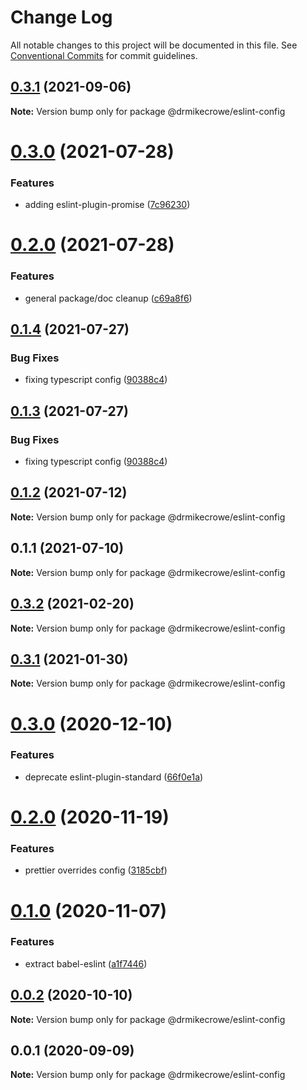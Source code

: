 # Change Log

All notable changes to this project will be documented in this file.
See [Conventional Commits](https://conventionalcommits.org) for commit guidelines.

## [0.3.1](https://github.com/drmikecrowe/configs/compare/@drmikecrowe/eslint-config@0.3.0...@drmikecrowe/eslint-config@0.3.1) (2021-09-06)

**Note:** Version bump only for package @drmikecrowe/eslint-config





# [0.3.0](https://github.com/drmikecrowe/configs/compare/@drmikecrowe/eslint-config@0.2.0...@drmikecrowe/eslint-config@0.3.0) (2021-07-28)


### Features

* adding eslint-plugin-promise ([7c96230](https://github.com/drmikecrowe/configs/commit/7c962303f0943493bdc0e0533aae2aa85fb79c2e))





# [0.2.0](https://github.com/drmikecrowe/configs/compare/@drmikecrowe/eslint-config@0.1.4...@drmikecrowe/eslint-config@0.2.0) (2021-07-28)


### Features

* general package/doc cleanup ([c69a8f6](https://github.com/drmikecrowe/configs/commit/c69a8f60a03531f44d7996955d48d522d9637427))





## [0.1.4](https://github.com/drmikecrowe/configs/compare/@drmikecrowe/eslint-config@0.1.2...@drmikecrowe/eslint-config@0.1.4) (2021-07-27)

### Bug Fixes

- fixing typescript config ([90388c4](https://github.com/drmikecrowe/configs/commit/90388c4a744ba11070f668e752123d549994c4fb))

## [0.1.3](https://github.com/drmikecrowe/configs/compare/@drmikecrowe/eslint-config@0.1.2...@drmikecrowe/eslint-config@0.1.3) (2021-07-27)

### Bug Fixes

- fixing typescript config ([90388c4](https://github.com/drmikecrowe/configs/commit/90388c4a744ba11070f668e752123d549994c4fb))

## [0.1.2](https://github.com/drmikecrowe/configs/compare/@drmikecrowe/eslint-config@0.1.1...@drmikecrowe/eslint-config@0.1.2) (2021-07-12)

**Note:** Version bump only for package @drmikecrowe/eslint-config

## 0.1.1 (2021-07-10)

**Note:** Version bump only for package @drmikecrowe/eslint-config

## [0.3.2](https://github.com/drmikecrowe/configs/compare/@drmikecrowe/eslint-config@0.3.1...@drmikecrowe/eslint-config@0.3.2) (2021-02-20)

**Note:** Version bump only for package @drmikecrowe/eslint-config

## [0.3.1](https://github.com/drmikecrowe/configs/compare/@drmikecrowe/eslint-config@0.3.0...@drmikecrowe/eslint-config@0.3.1) (2021-01-30)

**Note:** Version bump only for package @drmikecrowe/eslint-config

# [0.3.0](https://github.com/drmikecrowe/configs/compare/@drmikecrowe/eslint-config@0.2.0...@drmikecrowe/eslint-config@0.3.0) (2020-12-10)

### Features

- deprecate eslint-plugin-standard ([66f0e1a](https://github.com/drmikecrowe/configs/commit/66f0e1a2ca5060a631477a69d6706a6a8fda2708))

# [0.2.0](https://github.com/drmikecrowe/configs/compare/@drmikecrowe/eslint-config@0.1.0...@drmikecrowe/eslint-config@0.2.0) (2020-11-19)

### Features

- prettier overrides config ([3185cbf](https://github.com/drmikecrowe/configs/commit/3185cbf4a167796c4a702e7bc76a8193e5596551))

# [0.1.0](https://github.com/drmikecrowe/configs/compare/@drmikecrowe/eslint-config@0.0.2...@drmikecrowe/eslint-config@0.1.0) (2020-11-07)

### Features

- extract babel-eslint ([a1f7446](https://github.com/drmikecrowe/configs/commit/a1f744685ff7038a72a94a0efe69b28eb27d0a7e))

## [0.0.2](https://github.com/drmikecrowe/configs/compare/@drmikecrowe/eslint-config@0.0.1...@drmikecrowe/eslint-config@0.0.2) (2020-10-10)

**Note:** Version bump only for package @drmikecrowe/eslint-config

## 0.0.1 (2020-09-09)

**Note:** Version bump only for package @drmikecrowe/eslint-config
